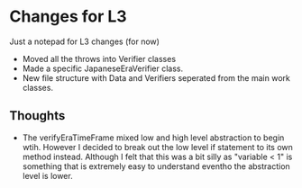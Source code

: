 # Changes for L3

Just a notepad for L3 changes (for now)

* Moved all the throws into Verifier classes
* Made a specific JapaneseEraVerifier class.
* New file structure with Data and Verifiers seperated from the main work classes.

## Thoughts

* The verifyEraTimeFrame mixed low and high level abstraction to begin wtih. However I decided to break out the low level if statement to its own method instead. Although I felt that this was a bit silly as "variable < 1" is something that is extremely easy to understand eventho the abstraction level is lower.